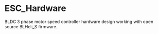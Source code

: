 # ESC_Hardware
BLDC 3 phase motor speed controller hardware design working with open source BLHeli_S firmware.
